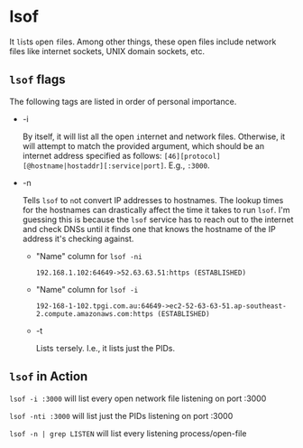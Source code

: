 # lsof

It `l`i`s`ts `o`pen `f`iles. Among other things, these open files include network files like internet sockets, UNIX domain sockets, etc.

## `lsof` flags

The following tags are listed in order of personal importance.

* -i

  By itself, it will list all the open `i`nternet and network files. Otherwise, it will attempt to match the provided argument, which should be an internet address specified as follows: `[46][protocol][@hostname|hostaddr][:service|port]`. E.g., `:3000`.

* -n

  Tells `lsof` to `n`ot convert IP addresses to hostnames. The lookup times for the hostnames can drastically affect the time it takes to run `lsof`. I'm guessing this is because the `lsof` service has to reach out to the internet and check DNSs until it finds one that knows the hostname of the IP address it's checking against.

  * "Name" column for `lsof -ni`

    `192.168.1.102:64649->52.63.63.51:https (ESTABLISHED)`

  * "Name" column for `lsof -i`

    `192-168-1-102.tpgi.com.au:64649->ec2-52-63-63-51.ap-southeast-2.compute.amazonaws.com:https (ESTABLISHED)`

  * -t

    Lists `t`ersely. I.e., it lists just the PIDs.

## `lsof` in Action

`lsof -i :3000` will list every open network file listening on port :3000

`lsof -nti :3000` will list just the PIDs listening on port :3000

`lsof -n | grep LISTEN` will list every listening process/open-file

